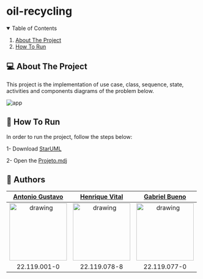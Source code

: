 # oil-recycling

<!-- TABLE OF CONTENTS -->
<details open="open">
  <summary>Table of Contents</summary>
  <ol>
    <li>
      <a href="#-about-the-project">About The Project</a>
    </li>
    <li>
      <a href="#-how-to-run">How To Run</a>
    </li>
  </ol>
</details>

<!-- ABOUT THE PROJECT -->
## 💻 About The Project
This project is the implementation of use case, class, sequence, state, activities and components diagrams of the problem below.


![app](https://github.com/henriquevital00/oil-recycling/blob/main/images/case.png)

<!-- HOW TO RUN -->
## 🚀 How To Run

In order to run the project, follow the steps below:

1- Download [StarUML](https://staruml.io/)

2- Open the [Projeto.mdj](https://github.com/henriquevital00/oil-recycling/blob/main/Projeto.mdj)

## 🤖 Authors

[Antonio Gustavo](https://github.com/antuniooh)           |  [Henrique Vital](https://github.com/henriquevital00)           |  [Gabriel Bueno](https://github.com/GabrielBueno200)
:-------------------------:|:-------------------------:|:-------------------------:
<img src="https://avatars.githubusercontent.com/u/51217271?v=4" alt="drawing" width="150"/>  |  <img src="https://avatars.githubusercontent.com/u/48650626?v=4" alt="drawing" width="150"/>| <img src="https://avatars.githubusercontent.com/u/56837996?v=4" alt="drawing" width="150"/>
22.119.001-0 | 22.119.078-8 | 22.119.077-0
